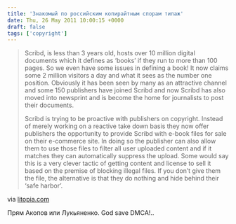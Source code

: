 ```yaml
---
title: 'Знакомый по российским копирайтным спорам типаж'
date: Thu, 26 May 2011 10:00:15 +0000
draft: false
tags: ['copyright']
---
```


> Scribd, is less than 3 years old, hosts over 10 million digital documents which it defines as ‘books’ if they run to more than 100 pages. So we even have some issues in defining a book! It now claims some 2 million visitors a day and what it sees as the number one position. Obviously it has been seen by many as an attractive channel and some 150 publishers have joined Scribd and now Scribd has also moved into newsprint and is become the home for journalists to post their documents.
> 
> Scribd is trying to be proactive with publishers on copyright. Instead of merely working on a reactive take down basis they now offer publishers the opportunity to provide Scribd with e-book files for sale on their e-commerce site. In doing so the publisher can also allow them to use those files to filter all user uploaded content and if it matches they can automatically suppress the upload. Some would say this is a very clever tactic of getting content and license to sell it based on the premise of blocking illegal files. If you don’t give them the file, the alternative is that they do nothing and hide behind their ‘safe harbor’. 

via [litopia.com](http://litopia.com/star-columnist-blog/martyn-daniels/are-digital-book-pirates-ahoy)

Прям Акопов или Лукьяненко. God save DMCA!..